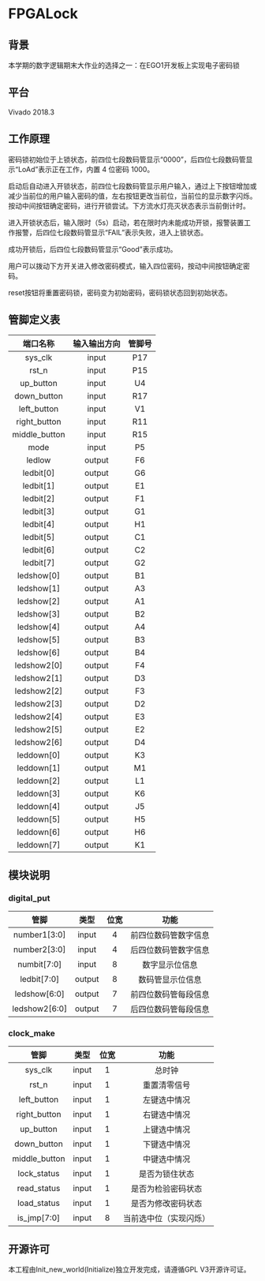 # FPGALock
## 背景

本学期的数字逻辑期末大作业的选择之一：在EGO1开发板上实现电子密码锁

## 平台
Vivado 2018.3

## 工作原理

密码锁初始位于上锁状态，前四位七段数码管显示“0000”，后四位七段数码管显示“LoAd”表示正在工作，内置 4 位密码 1000。
  
启动后自动进入开锁状态，前四位七段数码管显示用户输入，通过上下按钮增加或减少当前位的用户输入密码的值，左右按钮更改当前位，当前位的显示数字闪烁。按动中间按钮确定密码，进行开锁尝试。下方流水灯亮灭状态表示当前倒计时。
  
进入开锁状态后，输入限时（5s）启动，若在限时内未能成功开锁，报警装置工作报警，后四位七段数码管显示“FAIL”表示失败，进入上锁状态。
  
成功开锁后，后四位七段数码管显示“Good”表示成功。
  
用户可以拨动下方开关进入修改密码模式，输入四位密码，按动中间按钮确定密码。
  
reset按钮将重置密码锁，密码变为初始密码，密码锁状态回到初始状态。

## 管脚定义表

端口名称 | 输入输出方向 | 管脚号
:-: | :-: | :-:
sys_clk |	input |	P17
rst_n |	input |	P15
up_button |	input |	U4
down_button |	input |	R17
left_button |	input |	V1
right_button | input |	R11
middle_button |	input |	R15
mode | input |	P5
ledlow | output |	F6
ledbit[0]	| output |	G6
ledbit[1]	| output | E1
ledbit[2] | output | F1
ledbit[3] |	output |	G1
ledbit[4] |	output |	H1
ledbit[5] |	output |	C1
ledbit[6] |	output |	C2
ledbit[7] |	output |	G2
ledshow[0] |	output |	B1
ledshow[1] |	output |	A3
ledshow[2] |	output |	A1
ledshow[3] |	output |	B2
ledshow[4] |	output |	A4
ledshow[5] |	output |	B3
ledshow[6] |	output |	B4
ledshow2[0] |	output |	F4
ledshow2[1]	| output |	D3
ledshow2[2]	| output |	F3
ledshow2[3]	| output |	D2
ledshow2[4]	| output |	E3
ledshow2[5]	| output |	E2
ledshow2[6]	| output |	D4
leddown[0]	| output |	K3
leddown[1]	| output |	M1
leddown[2]	| output |	L1
leddown[3]	| output |	K6
leddown[4]	| output |	J5
leddown[5]	| output |	H5
leddown[6]	| output |	H6
leddown[7]	| output |	K1

## 模块说明
### digital_put

管脚|	类型|	位宽|	功能
:-:|:-:|:-:|:-:
number1[3:0]|	input|	4|	前四位数码管数字信息
number2[3:0]|	input|	4|	后四位数码管数字信息
numbit[7:0]|	input|	8|	数字显示位信息
ledbit[7:0]|	output|	8|	数码管显示位信息
ledshow[6:0]|	output|	7|	前四位数码管每段信息
ledshow2[6:0]|	output|	7|	后四位数码管每段信息

### clock_make
管脚|	类型|	位宽|	功能
:-:|:-:|:-:|:-:
sys_clk|	input	|1|	总时钟
rst_n|	input	|1|	重置清零信号
left_button|	input|	1|	左键选中情况
right_button|	input|	1|	右键选中情况
up_button|	input|	1|	上键选中情况
down_button|	input|	1|	下键选中情况
middle_button|	input|	1|	中键选中情况
lock_status|	input|	1|	是否为锁住状态
read_status|	input|	1|	是否为检验密码状态
load_status|	input|	1|	是否为修改密码状态
is_jmp[7:0]|	input|	8|	当前选中位（实现闪烁）

## 开源许可
本工程由Init_new_world(Initialize)独立开发完成，请遵循GPL V3开源许可证。
